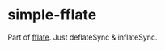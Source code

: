 # simple-fflate
Part of [fflate](https://github.com/101arrowz/fflate). Just deflateSync & inflateSync.
